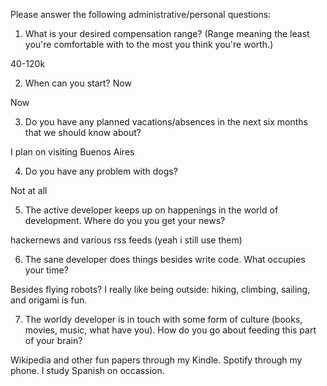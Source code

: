 Please answer the following administrative/personal questions:

1. What is your desired compensation range? (Range meaning the least you're comfortable with to the most you think you're worth.)

40-120k

2. When can you start? Now

Now

3. Do you have any planned vacations/absences in the next six months that we should know about?

I plan on visiting Buenos Aires

4. Do you have any problem with dogs?

Not at all


5. The active developer keeps up on happenings in the world of development. Where do you you get your news?

hackernews and various rss feeds (yeah i still use them)

6. The sane developer does things besides write code. What occupies your time?

Besides flying robots? I really like being outside: hiking, climbing, sailing, and origami is fun.

7. The worldy developer is in touch with some form of culture (books, movies, music, what have you). How do you go about feeding this part of your brain?

Wikipedia and other fun papers through my Kindle. Spotify through my phone. I study Spanish on occassion.
